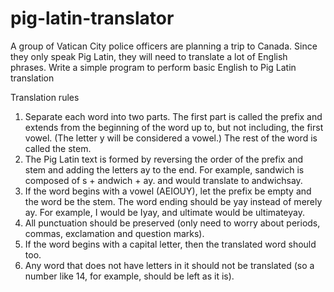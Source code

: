 # pig-latin-translator

A group of Vatican City police officers are planning a trip to Canada.
Since they only speak Pig Latin, they will need to translate a lot of English phrases. Write
a simple program to perform basic English to Pig Latin translation

Translation rules
1. Separate each word into two parts. The first part is called the prefix and
extends from the beginning of the word up to, but not including, the first
vowel. (The letter y will be considered a vowel.) The rest of the word is called
the stem.
2. The Pig Latin text is formed by reversing the order of the prefix and stem and
adding the letters ay to the end. For example, sandwich is composed of s +
andwich + ay. and would translate to andwichsay.
3. If the word begins with a vowel (AEIOUY), let the prefix be empty and the
word be the stem. The word ending should be yay instead of merely ay. For
example, I would be Iyay, and ultimate would be ultimateyay.
4. All punctuation should be preserved (only need to worry about periods,
commas, exclamation and question marks).
5. If the word begins with a capital letter, then the translated word should too.
6. Any word that does not have letters in it should not be translated (so a
number like 14, for example, should be left as it is).
